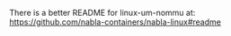 There is a better README for linux-um-nommu at:
    https://github.com/nabla-containers/nabla-linux#readme
